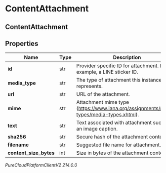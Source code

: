# ContentAttachment

## ContentAttachment

## Properties

|Name | Type | Description | Notes|
|------------ | ------------- | ------------- | -------------|
| **id** | str | Provider specific ID for attachment. For example, a LINE sticker ID. | [optional] |
| **media_type** | str | The type of attachment this instance represents. | |
| **url** | str | URL of the attachment. | [optional] |
| **mime** | str | Attachment mime type (https://www.iana.org/assignments/media-types/media-types.xhtml). | [optional] |
| **text** | str | Text associated with attachment such as an image caption. | [optional] |
| **sha256** | str | Secure hash of the attachment content. | [optional] |
| **filename** | str | Suggested file name for attachment. | [optional] |
| **content_size_bytes** | int | Size in bytes of the attachment content. | [optional] |



_PureCloudPlatformClientV2 214.0.0_
